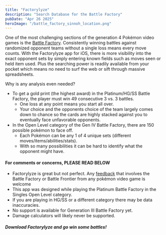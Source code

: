```yaml
---
title: "Factorylyze"
description: "Search Database for the Battle Factory"
pubDate: "Apr 26 2025"
heroImage: "/battle_factory_sinnoh_location.png"
---
```


One of the most challenging sections of the generation 4 Pokémon video games is the [Battle Factory](https://bulbapedia.bulbagarden.net/wiki/Battle_Factory_(Generation_IV)). Consistently winning battles against randomized opponent teams without a single loss means every move counts. With the Factorylyze app for iOS, there is more visibility into the exact opponent sets by simply entering known fields such as moves seen or held item used. Plus the searching power is readily available from your pocket which means no need to surf the web or sift through massive spreadsheets.

Why is any analysis even needed?
- To get a gold print (the highest award) in the Platinum/HG/SS Battle Factory, the player must win 49 consecutive 3 vs. 3 battles. 
    - One loss at any point means you start all over. 
    - Your choice and the opponents choice of the team largely comes down to chance so the cards are highly stacked against you to eventually face unfavorable opponents.
- In the Open Level category of the Gen IV Battle Factory, there are 150 possible pokémon to face off.
    - Each Pokémon can be any 1 of 4 unique sets (different moves/items/abilities/stats). 
    - With so many possibilities it can be hard to identify what the opponent might have. 

<h4>For comments or concerns, PLEASE READ BELOW</h4>

- Factorylyze is great but not perfect. Any [feedback](mailto:inquiries@barrelofideas.com) that involves the Battle Factory or Battle Frontier from any pokémon video game is welcome
- This app was designed while playing the Platinum Battle Factory in the Singles Open Level category.
- If you are playing in HG/SS or a different category there may be data inaccuracies. 
- No support is available for Generation III Battle Factory yet. 
- Damage calculators will likely never be supported.

<h5>Download Factorylyze and go win some battles!</h5>